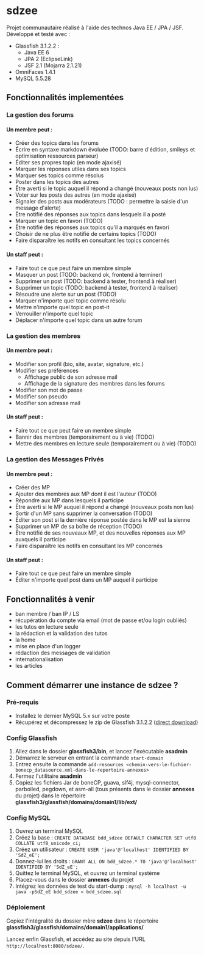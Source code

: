 sdzee
=====

Projet communautaire réalisé à l'aide des technos Java EE / JPA / JSF.  
Développé et testé avec :
- Glassfish 3.1.2.2 :
   - Java EE 6
   - JPA 2 (EclipseLink)
   - JSF 2.1 (Mojarra 2.1.21) 
- OmniFaces 1.4.1 
- MySQL 5.5.28

Fonctionnalités implementées
----------------------------
### La gestion des forums
#### Un membre peut :
* Créer des topics dans les forums
* Écrire en syntaxe markdown évoluée (TODO: barre d'édition, smileys et optimisation ressources parseur)
* Éditer ses propres topic (en mode ajaxisé)
* Marquer les réponses utiles dans ses topics
* Marquer ses topics comme résolus
* Poster dans les topics des autres
* Être averti si le topic auquel il répond a changé (nouveaux posts non lus)
* Voter sur les posts des autres (en mode ajaxisé)
* Signaler des posts aux modérateurs (TODO : permettre la saisie d'un message d'alerte)
* Être notifié des réponses aux topics dans lesquels il a posté
* Marquer un topic en favori (TODO)
* Être notifié des réponses aux topics qu'il a marqués en favori
* Choisir de ne plus être notifié de certains topics (TODO)
* Faire disparaître les notifs en consultant les topics concernés

#### Un staff peut :
* Faire tout ce que peut faire un membre simple
* Masquer un post (TODO: backend ok, frontend à terminer)
* Supprimer un post (TODO: backend à tester, frontend à réaliser)
* Supprimer un topic (TODO: backend à tester, frontend à réaliser)
* Résoudre une alerte sur un post (TODO)
* Marquer n'importe quel topic comme résolu
* Mettre n'importe quel topic en post-it
* Verrouiller n'importe quel topic
* Déplacer n'importe quel topic dans un autre forum


### La gestion des membres
#### Un membre peut :
* Modifier son profil (bio, site, avatar, signature, etc.)
* Modifier ses préférences
    * Affichage public de son adresse mail
    * Affichage de la signature des membres dans les forums
* Modifier son mot de passe
* Modifier son pseudo
* Modifier son adresse mail

#### Un staff peut :
* Faire tout ce que peut faire un membre simple
* Bannir des membres (temporairement ou à vie) (TODO)
* Mettre des membres en lecture seule (temporairement ou à vie) (TODO)


### La gestion des Messages Privés
#### Un membre peut :
* Créer des MP
* Ajouter des membres aux MP dont il est l'auteur (TODO)
* Répondre aux MP dans lesquels il participe
* Être averti si le MP auquel il répond a changé (nouveaux posts non lus)
* Sortir d'un MP sans supprimer la conversation (TODO)
* Éditer son post si la dernière réponse postée dans le MP est la sienne
* Supprimer un MP de sa boîte de réception (TODO)
* Être notifié de ses nouveaux MP, et des nouvelles réponses aux MP auxquels il participe
* Faire disparaître les notifs en consultant les MP concernés

#### Un staff peut :
* Faire tout ce que peut faire un membre simple
* Éditer n'importe quel post dans un MP auquel il participe


Fonctionnalités à venir
------------------------
- ban membre / ban IP / LS
- récupération du compte via email (mot de passe et/ou login oubliés)
- les tutos en lecture seule
- la rédaction et la validation des tutos
- la home
- mise en place d'un logger
- rédaction des messages de validation
- internationalisation
- les articles


Comment démarrer une instance de sdzee ?
----------------------------------------
### Pré-requis
- Installez le dernier MySQL 5.x sur votre poste
- Récupérez et décompressez le zip de Glassfish 3.1.2.2 ([direct download](http://download.java.net/glassfish/3.1.2.2/release/glassfish-3.1.2.2-web.zip))

### Config Glassfish
1. Allez dans le dossier **glassfish3/bin**, et lancez l'exécutable **asadmin**
2. Démarrez le serveur en entrant la commande `start-domain` 
3. Entrez ensuite la commande `add-resources <chemin-vers-le-fichier-bonecp_datasource.xml-dans-le-repertoire-annexes>`
4. Fermez l'utilitaire **asadmin**
5. Copiez les fichiers Jar de boneCP, guava, slf4j, mysql-connector, parboiled, pegdown, et asm-all (tous présents dans le dossier **annexes** du projet) dans le répertoire **glassfish3/glassfish/domains/domain1/lib/ext/**

### Config MySQL
1. Ouvrez un terminal MySQL
2. Créez la base : `CREATE DATABASE bdd_sdzee DEFAULT CHARACTER SET utf8 COLLATE utf8_unicode_ci;`
3. Créez un utilisateur : `CREATE USER 'java'@'localhost' IDENTIFIED BY 'SdZ_eE';`
4. Donnez-lui les droits : `GRANT ALL ON bdd_sdzee.* TO 'java'@'localhost' IDENTIFIED BY 'SdZ_eE';`
5. Quittez le terminal MySQL, et ouvrez un terminal système
6. Placez-vous dans le dossier **annexes** du projet
7. Intégrez les données de test du start-dump : `mysql -h localhost -u java -pSdZ_eE bdd_sdzee < bdd_sdzee.sql`

### Déploiement
Copiez l'intégralité du dossier mère **sdzee** dans le répertoire **glassfish3/glassfish/domains/domain1/applications/**

Lancez enfin Glassfish, et accédez au site depuis l'URL `http://localhost:8080/sdzee/`.
